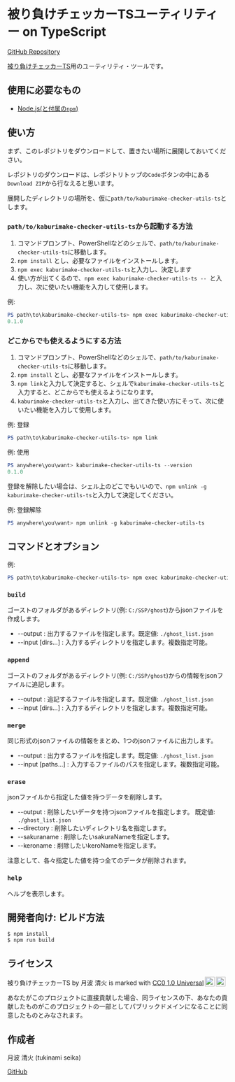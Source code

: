 # 被り負けチェッカーTSユーティリティー on TypeScript

[GitHub Repository](https://github.com/tukinami/kaburimake-checker-utils-ts)

[被り負けチェッカーTS](https://github.com/tukinami/kaburimake-checker-ts)用のユーティリティ・ツールです。

## 使用に必要なもの

- [Node.js(と付属の`npm`)](https://nodejs.org)

## 使い方

まず、このレポジトリをダウンロードして、置きたい場所に展開しておいてください。

レポジトリのダウンロードは、レポジトリトップの`Code`ボタンの中にある`Download ZIP`から行なえると思います。

展開したディレクトリの場所を、仮に`path/to/kaburimake-checker-utils-ts`とします。

### `path/to/kaburimake-checker-utils-ts`から起動する方法

1. コマンドプロンプト、PowerShellなどのシェルで、`path/to/kaburimake-checker-utils-ts`に移動します。
2. `npm install` とし、必要なファイルをインストールします。
3. `npm exec kaburimake-checker-utils-ts`と入力し、決定します
4. 使い方が出てくるので、`npm exec kaburimake-checker-utils-ts -- `と入力し、次に使いたい機能を入力して使用します。

例:

``` Powershell
PS path\to\kaburimake-checker-utils-ts> npm exec kaburimake-checker-utils-ts -- --version
0.1.0
```

### どこからでも使えるようにする方法

1. コマンドプロンプト、PowerShellなどのシェルで、`path/to/kaburimake-checker-utils-ts`に移動します。
2. `npm install` とし、必要なファイルをインストールします。
3. `npm link`と入力して決定すると、シェルで`kaburimake-checker-utils-ts`と入力すると、どこからでも使えるようになります。
4. `kaburimake-checker-utils-ts`と入力し、出てきた使い方にそって、次に使いたい機能を入力して使用します。

例: 登録

``` PowerShell
PS path\to\kaburimake-checker-utils-ts> npm link
```

例: 使用

``` PowerShell
PS anywhere\you\want> kaburimake-checker-utils-ts --version
0.1.0
```

登録を解除したい場合は、シェル上のどこでもいいので、`npm unlink -g kaburimake-checker-utils-ts`と入力して決定してください。

例: 登録解除

``` PowerShell
PS anywhere\you\want> npm unlink -g kaburimake-checker-utils-ts
```

## コマンドとオプション

例:

``` PowerShell
PS path\to\kaburimake-checker-utils-ts> npm exec kaburimake-checker-utils-ts -- build --input C:/SSP/ghost
```

### `build`

ゴーストのフォルダがあるディレクトリ(例: `C:/SSP/ghost`)からjsonファイルを作成します。

- --output <path> : 出力するファイルを指定します。既定値: `./ghost_list.json`
- --input [dirs...] : 入力するディレクトリを指定します。複数指定可能。

### `append`

ゴーストのフォルダがあるディレクトリ(例: `C:/SSP/ghost`)からの情報をjsonファイルに追記します。

- --output <path> : 追記するファイルを指定します。既定値: `./ghost_list.json`
- --input [dirs...] : 入力するディレクトリを指定します。複数指定可能。

### `merge`

同じ形式のjsonファイルの情報をまとめ、1つのjsonファイルに出力します。

- --output <path> : 出力するファイルを指定します。既定値: `./ghost_list.json`
- --input [paths...] : 入力するファイルのパスを指定します。複数指定可能。

### `erase`

jsonファイルから指定した値を持つデータを削除します。

- --output <path> : 削除したいデータを持つjsonファイルを指定します。 既定値: `./ghost_list.json`
- --directory <directory> : 削除したいディレクトリ名を指定します。
- --sakuraname <name> : 削除したいsakuraNameを指定します。
- --keroname <name> : 削除したいkeroNameを指定します。

注意として、各々指定した値を持つ全てのデータが削除されます。

### `help`

ヘルプを表示します。

## 開発者向け: ビルド方法

``` shell
$ npm install
$ npm run build
```

## ライセンス

<p xmlns:cc="http://creativecommons.org/ns#" xmlns:dct="http://purl.org/dc/terms/"><span property="dct:title">被り負けチェッカーTS</span> by <span property="cc:attributionName">月波 清火</span> is marked with <a href="http://creativecommons.org/publicdomain/zero/1.0?ref=chooser-v1" target="_blank" rel="license noopener noreferrer" style="display:inline-block;">CC0 1.0 Universal<img style="height:22px!important;margin-left:3px;vertical-align:text-bottom;" src="https://mirrors.creativecommons.org/presskit/icons/cc.svg?ref=chooser-v1"><img style="height:22px!important;margin-left:3px;vertical-align:text-bottom;" src="https://mirrors.creativecommons.org/presskit/icons/zero.svg?ref=chooser-v1"></a></p>

あなたがこのプロジェクトに直接貢献した場合、同ライセンスの下、あなたの貢献したものがこのプロジェクトの一部としてパブリックドメインになることに同意したものとみなされます。

## 作成者

月波 清火 (tukinami seika)

[GitHub](https://github.com/tukinami)
